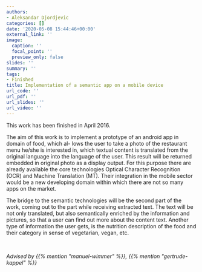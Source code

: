 ```yaml
---
authors:
- Aleksandar Djordjevic
categories: []
date: '2020-05-08 15:44:46+00:00'
external_link: ''
image:
  caption: ''
  focal_point: ''
  preview_only: false
slides: ''
summary: ''
tags:
- Finished
title: Implementation of a semantic app on a mobile device
url_code: ''
url_pdf: ''
url_slides: ''
url_video: ''
---
```


This work has been finished in April 2016.

The aim of this work is to implement a prototype of an android app in domain of food, which al- lows the user to take a photo of the restaurant menu he/she is interested in, which textual content is translated from the original language into the language of the user. This result will be returned embedded in original photo as a display output. For this purpose there are already available the core technologies Optical Character Recognition (OCR) and Machine Translation (MT). Their integration in the mobile sector would be a new developing domain within which there are not so many apps on the market.

The bridge to the semantic technologies will be the second part of the work, coming out to the part while receiving extracted text. The text will be not only translated, but also semantically enriched by the information and pictures, so that a user can find out more about the content text. Another type of information the user gets, is the nutrition description of the food and their category in sense of vegetarian, vegan, etc.

&nbsp;

*Advised by {{% mention "manuel-wimmer" %}}, {{% mention "gertrude-kappel" %}}*